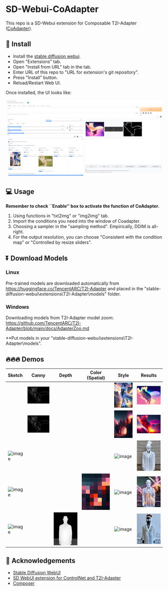 # SD-Webui-CoAdapter
This repo is a SD-Webui extension for Composable T2I-Adapter ([CoAdapter](https://github.com/TencentARC/T2I-Adapter)).

## 🔧 Install
- Install the [stable diffusion webui](https://github.com/AUTOMATIC1111/stable-diffusion-webui).
- Open "Extensions" tab.
- Open "Install from URL" tab in the tab.
- Enter URL of this repo to "URL for extension's git repository".
- Press "Install" button.
- Reload/Restart Web UI.

Once installed, the UI looks like:
<!-- <div align="center"> -->
<p align="center">
  <img src="assets/webui.PNG">
</p>

## 💻 Usage

**Remember to check ``Enable'' box to activate the function of CoAdapter.**
1. Using functions in "txt2img" or "img2img" tab.
2. Import the conditions you need into the window of Coadapter.
3. Choosing a sampler in the "sampling method". Empirically, DDIM is all-right. 
4. For the output resolution, you can choose "Consistent with the condition map" or "Controlled by resize sliders". 

## ⏬ Download Models
### Linux
Pre-trained models are downloaded automatically from <https://huggingface.co/TencentARC/T2I-Adapter> and placed in the "stable-diffusion-webui\extensions\T2I-Adapter\models" folder. 

### Windows
Downloading models from T2I-Adapter model zoom: https://github.com/TencentARC/T2I-Adapter/blob/main/docs/AdapterZoo.md

**Put models in your "stable-diffusion-webui\extensions\T2I-Adapter\models".

## 🔥🔥🔥 Demos

| Sketch                                                                                                                                    | Canny |                                                                   Depth                                                                   | Color (Spatial) | Style                                                                                                                                      | Results |
|:------------------------------------------------------------------------------------------------------------------------------------------|:-----:|:-----------------------------------------------------------------------------------------------------------------------------------------:|:---------------:|--------------------------------------------------------------------------------------------------------------------------------------------|---------|
|  |      <img width="200" alt="image" src="assets/1_canny.png"> |                                                                                                                                           |                 | <img width="100" alt="image" src="assets/1_style.png"> |    <img width="200" alt="image" src="assets/1_res.png">     |
|  | <img width="200" alt="image" src="assets/1_canny.png">       |                                                                                                                                           |                 | <img width="150" alt="image" src="assets/2_style.png">  |    <img width="200" alt="image" src="assets/2_res.png">     |
| <img width="200" alt="image" src="https://user-images.githubusercontent.com/11482921/225661058-656d87d7-3c8d-4216-820e-a02a8a5f5a4a.png"> |       |  |                 | <img width="250" alt="image" src="https://user-images.githubusercontent.com/11482921/225661180-98f338ee-950e-45d0-bd5f-4e8b7e82cecb.png">  |    <img width="200" alt="image" src="assets/3_res.png">     |
| <img width="200" alt="image" src="https://user-images.githubusercontent.com/11482921/225661058-656d87d7-3c8d-4216-820e-a02a8a5f5a4a.png"> |       |  |            <img width="250" alt="image" src="assets/4_color.png">     | <img width="250" alt="image" src="https://user-images.githubusercontent.com/11482921/225661180-98f338ee-950e-45d0-bd5f-4e8b7e82cecb.png">  |    <img width="200" alt="image" src="assets/4_res.png">     |
| <img width="200" alt="image" src="https://user-images.githubusercontent.com/11482921/225661058-656d87d7-3c8d-4216-820e-a02a8a5f5a4a.png"> |       |  <img width="250" alt="image" src="assets/5_depth.png">|                | <img width="250" alt="image" src="https://user-images.githubusercontent.com/11482921/225661180-98f338ee-950e-45d0-bd5f-4e8b7e82cecb.png">  |    <img width="200" alt="image" src="assets/5_res.png">     |

## 🤗 Acknowledgements
- [Stable Diffusion WebUI](https://github.com/AUTOMATIC1111/stable-diffusion-webui)
- [SD WebUI extension for ControlNet and T2I-Adapter](https://github.com/Mikubill/sd-webui-controlnet)
- [Composer](https://github.com/damo-vilab/composer)
